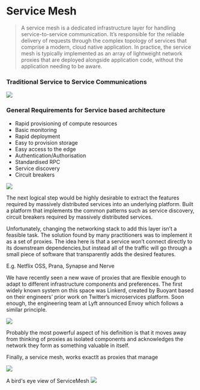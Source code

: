 # Service Mesh

> A service mesh is a dedicated infrastructure layer for handling service-to-service communication. It’s responsible for the reliable delivery of requests through the complex topology of services that comprise a modern, cloud native application. In practice, the service mesh is typically implemented as an array of lightweight network proxies that are deployed alongside application code, without the application needing to be aware.

### Traditional Service to Service Communications

![](https://philcalcado.com/img/service-mesh/4.png)

### General Requirements for Service based architecture
- Rapid provisioning of compute resources
- Basic monitoring
- Rapid deployment
- Easy to provision storage
- Easy access to the edge
- Authentication/Authorisation
- Standardised RPC
- Service discovery
- Circuit breakers

![](https://philcalcado.com/img/service-mesh/5.png)

The next logical step would be highly desirable to extract the features required by massively distributed services 
into an underlying platform. Built a platform that implements the common patterns such as service discovery, circuit breakers
required by massively distributed services.


Unfortunately, changing the networking stack to add this layer isn’t a feasible task. The solution found by many practitioners
was to implement it as a set of proxies. The idea here is that a service won’t connect directly to its downstream dependencies,but instead all of the traffic will go through a small piece of software that transparently adds the desired features.

E.g. Netflix OSS, Prana, Synapse and Nerve


We  have recently seen a new wave of proxies that are flexible enough to adapt to different infrastructure components and preferences. The first widely known system on this space was Linkerd, created by Buoyant based on their engineers’ prior work on Twitter’s microservices platform. Soon enough, the engineering team at Lyft announced Envoy which follows a similar principle.

![](https://philcalcado.com/img/service-mesh/6-a.png)

Probably the most powerful aspect of his definition is that it moves away from thinking of proxies as isolated components and acknowledges the network they form as something valuable in itself.

Finally, a service mesh, works exactlt as proxies that manage 

![](https://philcalcado.com/img/service-mesh/6-b.png)

A bird's eye view of ServiceMesh
![](https://philcalcado.com/img/service-mesh/mesh3.png)

